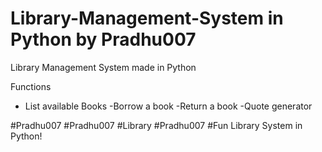 # Library-Management-System in Python by Pradhu007


Library Management System made in Python


Functions
- List available Books
-Borrow a book
-Return a book 
-Quote generator 


#Pradhu007
#Pradhu007
#Library
#Pradhu007
#Fun Library System in Python!
